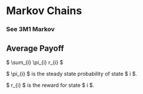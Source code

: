 # Markov Chains

### See 3M1 Markov

## Average Payoff

$ \sum_{i} \pi_{i} r_{i} $

$ \pi_{i} $ is the steady state probability of state $ i $.

$ r_{i} $ is the reward for state $ i $.

